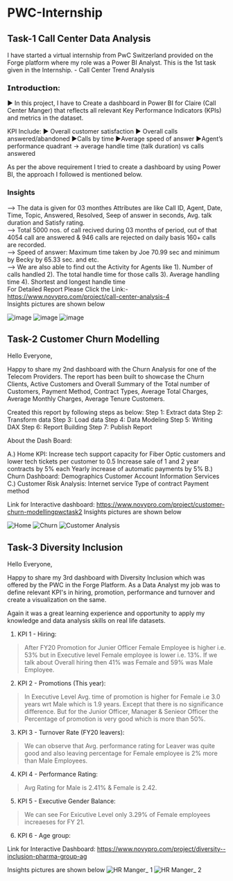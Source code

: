 # PWC-Internship

## Task-1 Call Center Data Analysis

I have started a virtual internship from PwC Switzerland provided on the Forge platform where my role was a Power BI Analyst.
This is the 1st task given in the Internship. - Call Center Trend Analysis

### 𝗜𝗻𝘁𝗿𝗼𝗱𝘂𝗰𝘁𝗶𝗼𝗻:
► In this project, I have to Create a dashboard in Power BI for Claire (Call Center Manger) that reflects all relevant Key Performance Indicators (KPIs) and metrics in the dataset.

KPI Include:
► Overall customer satisfaction
► Overall calls answered/abandoned
►Calls by time
►Average speed of answer
►Agent’s performance quadrant -> average handle time (talk duration) vs calls answered

As per the above requirement I tried to create a dashboard by using Power BI, the approach I followed is mentioned below.
### Insights
--> The data is given for 03 monthes Attributes are like Call ID, Agent, Date, Time, Topic, Answered, Resolved, Seep of answer in seconds, Avg. talk duration and Satisfy rating. <br>
--> Total 5000 nos. of call recived during 03 months of period, out of that 4054 call are answered & 946 calls are rejected on daily basis 160+ calls are recorded.<br>
--> Speed of answer: Maximum time taken by Joe 70.99 sec and minimum by Becky by 65.33 sec. and etc.<br>
--> We are also able to find out the Activity for Agents like 1). Number of calls handled 2). The total handle time for those calls 3). Average handling time 4). Shortest and longest handle time
<br>
For Detailed Report Please Click the Link:- https://www.novypro.com/project/call-center-analysis-4
<br>
Insights pictures are shown below

![image](https://user-images.githubusercontent.com/106006353/218274358-ff0c6002-2105-49af-946c-1804df0360c5.png)
![image](https://user-images.githubusercontent.com/106006353/217900059-de4daa6e-e90e-41e4-9124-0b01dcd7b51c.png)
![image](https://user-images.githubusercontent.com/106006353/217900155-12ddc606-f2b8-46d3-9550-87c7b0508d03.png)


## Task-2 Customer Churn Modelling

Hello Everyone,

Happy to share my 2nd dashboard with the Churn Analysis for one of the Telecom Providers. The report has been built to showcase the Churn Clients, Active Customers and Overall Summary of the Total number of Customers, Payment Method, Contract Types, Average Total Charges, Average Monthly Charges, Average Tenure Customers.

Created this report by following steps as below:
Step 1: Extract data
Step 2: Transform data
Step 3: Load data
Step 4: Data Modeling
Step 5: Writing DAX
Step 6: Report Building
Step 7: Publish Report

About the Dash Board:

A.) Home KPI:
Increase tech support  capacity for Fiber Optic customers and lower tech tickets per customer to 0.5
Increase sale of 1 and 2 year contracts by 5% each
Yearly increase of automatic payments by 5%
B.) Churn Dashboard:
Demographics
Customer Account Information
Services
C.) Customer Risk Analysis:
Internet service
Type of contract
Payment method

Link for Interactive dashboard: https://www.novypro.com/project/customer-churn-modellingpwctask2
Insights pictures are shown below

![Home](https://user-images.githubusercontent.com/106006353/218312627-249d9a57-ff25-483a-acee-9964b4bf781d.JPG)
![Churn](https://user-images.githubusercontent.com/106006353/218312644-79808d2b-2028-4885-aae6-8f0de8667f21.JPG)
![Customer Analysis](https://user-images.githubusercontent.com/106006353/218312655-c9376a86-db02-4c61-8e47-4e3ad194c437.JPG)

## Task-3 Diversity Inclusion

Hello Everyone,

Happy to share my 3rd dashboard with Diversity Inclusion which was offered by the PWC in the Forge Platform. As a Data Analyst my job was to define relevant KPI's in hiring, promotion, performance and turnover and create a visualization on the same.

Again it was a great learning experience and opportunity to apply my knowledge and data analysis skills on real life datasets.

1. KPI 1 - Hiring:
> After FY20 Promotion for Junier Officer Female Employee is higher i.e. 53% but in Executive level Female employee is lower i.e. 13%. If we talk about Overall hiring then 41% was Female and 59% was Male Employee.
2. KPI 2 - Promotions (This year):
> In Executive Level Avg. time of promotion is higher for Female i.e 3.0 years wrt Male which is 1.9 years. Except that there is no significance difference. But for the Junior Officer, Manager & Senieor Officer the Percentage of promotion is very good which is more than 50%.
3. KPI 3 - Turnover Rate (FY20 leavers):
> We can observe that Avg. performance rating for Leaver was quite good and also leaving percentage for Female employee is 2% more than Male Employees.
4. KPI 4 - Performance Rating:
> Avg Rating for Male is 2.41% & Female is 2.42.
5. KPI 5 - Executive Gender Balance:
> We can see For Exicutive Level only 3.29% of Female employees increaeses for FY 21.
6. KPI 6 - Age group:

Link for Interactive Dashboard: https://www.novypro.com/project/diversity--inclusion-pharma-group-ag

Insights pictures are shown below
![HR Manger_ 1](https://user-images.githubusercontent.com/106006353/219956988-ca9c6140-2eb6-4bc5-ae36-c70734df30f8.JPG)
![HR Manger_ 2](https://user-images.githubusercontent.com/106006353/219957001-1b38760c-07b1-461c-a4d3-57c883538276.JPG)


